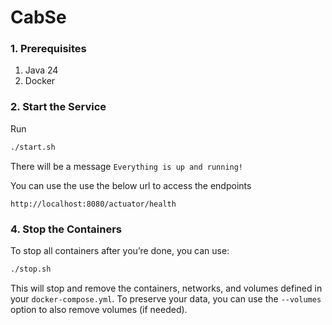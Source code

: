 # CabSe

### 1. **Prerequisites**
1. Java 24
2. Docker


### 2. **Start the Service**
Run
```sh
./start.sh
```

There will be a message `Everything is up and running!`

You can use the use the below url to access the endpoints

```
http://localhost:8080/actuator/health
```

### 4. **Stop the Containers**
To stop all containers after you’re done, you can use:

```bash
./stop.sh
```

This will stop and remove the containers, networks, and volumes defined in your `docker-compose.yml`. To preserve your data, you can use the `--volumes` option to also remove volumes (if needed).
